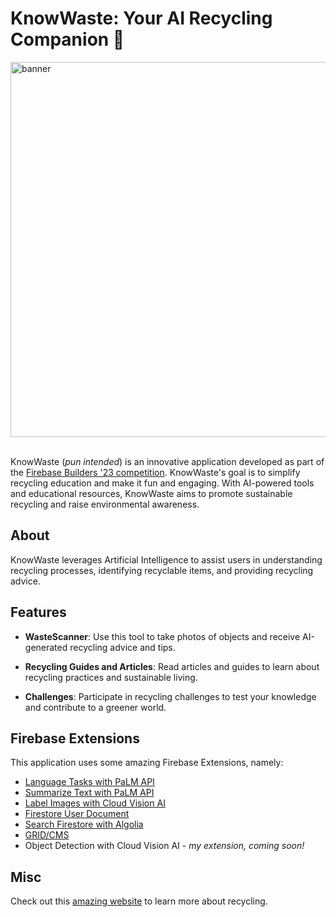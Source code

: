 # KnowWaste: Your AI Recycling Companion 🌱

<img width="600" alt="banner" src="https://github.com/jauntybrain/know_waste/assets/105740958/7488dfa8-6c63-4826-8b55-f4dcb080c93c"/>
<br/><br/>

KnowWaste (*pun intended*) is an innovative application developed as part of the [Firebase Builders '23 competition](https://firebasebuilders.app/). KnowWaste's goal is to simplify recycling education and make it fun and engaging. With AI-powered tools and educational resources, KnowWaste aims to promote sustainable recycling and raise environmental awareness.

## About

KnowWaste leverages Artificial Intelligence to assist users in understanding recycling processes, identifying recyclable items, and providing recycling advice.

## Features

- **WasteScanner**: Use this tool to take photos of objects and receive AI-generated recycling advice and tips.

- **Recycling Guides and Articles**: Read articles and guides to learn about recycling practices and sustainable living.

- **Challenges**: Participate in recycling challenges to test your knowledge and contribute to a greener world.

## Firebase Extensions

This application uses some amazing Firebase Extensions, namely:
* [Language Tasks with PaLM API](https://extensions.dev/extensions/googlecloud/firestore-palm-gen-text)
* [Summarize Text with PaLM API](https://extensions.dev/extensions/googlecloud/firestore-palm-summarize-text)
* [Label Images with Cloud Vision AI](https://extensions.dev/extensions/googlecloud/storage-label-images)
* [Firestore User Document](https://extensions.dev/extensions/rowy/firestore-user-document)
* [Search Firestore with Algolia](https://extensions.dev/extensions/algolia/firestore-algolia-search)
* [GRID/CMS](https://extensions.dev/extensions/grid/grid-cms)
* Object Detection with Cloud Vision AI - *my extension, coming soon!*

## Misc

Check out this [amazing website](https://www.wm.com/us/en/recycle-right/recycling-101) to learn more about recycling.
